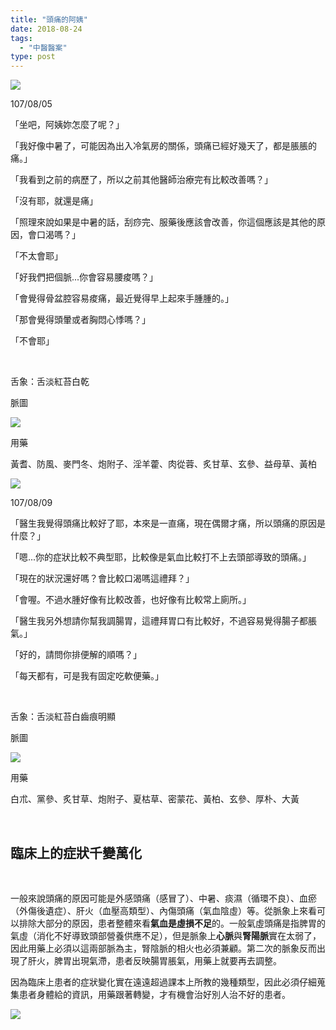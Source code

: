 ```yaml
---
title: "頭痛的阿姨"
date: 2018-08-24
tags: 
  - "中醫醫案"
type: post
---
```


![](/images/uploads/headache-300x200.jpg)

107/08/05

「坐吧，阿姨妳怎麼了呢？」

「我好像中暑了，可能因為出入冷氣房的關係，頭痛已經好幾天了，都是脹脹的痛。」

「我看到之前的病歷了，所以之前其他醫師治療完有比較改善嗎？」

「沒有耶，就還是痛」

「照理來說如果是中暑的話，刮痧完、服藥後應該會改善，你這個應該是其他的原因，會口渴嗎？」

「不太會耶」

「好我們把個脈...你會容易腰痠嗎？」

「會覺得骨盆腔容易痠痛，最近覺得早上起來手腫腫的。」

「那會覺得頭暈或者胸悶心悸嗎？」

「不會耶」

 

舌象：舌淡紅苔白乾

脈圖

![](/images/uploads/0806870805-300x212.png)

用藥

黃耆、防風、麥門冬、炮附子、淫羊藿、肉從蓉、炙甘草、玄參、益母草、黃柏

![](/images/uploads/headache2-300x200.jpg)

107/08/09

「醫生我覺得頭痛比較好了耶，本來是一直痛，現在偶爾才痛，所以頭痛的原因是什麼？」

「嗯...你的症狀比較不典型耶，比較像是氣血比較打不上去頭部導致的頭痛。」

「現在的狀況還好嗎？會比較口渴嗎這禮拜？」

「會喔。不過水腫好像有比較改善，也好像有比較常上廁所。」

「醫生我另外想請你幫我調腸胃，這禮拜胃口有比較好，不過容易覺得腸子都脹氣。」

「好的，請問你排便解的順嗎？」

「每天都有，可是我有固定吃軟便藥。」

 

舌象：舌淡紅苔白齒痕明顯

脈圖

![](/images/uploads/0806870809-300x212.png)

用藥

白朮、黨參、炙甘草、炮附子、夏枯草、密蒙花、黃柏、玄參、厚朴、大黃

 

## 臨床上的症狀千變萬化

 

一般來說頭痛的原因可能是外感頭痛（感冒了）、中暑、痰濕（循環不良）、血瘀（外傷後遺症）、肝火（血壓高類型）、內傷頭痛（氣血陰虛）等。從脈象上來看可以排除大部分的原因，患者整體來看**氣血是虛損不足**的。一般氣虛頭痛是指脾胃的氣虛（消化不好導致頭部營養供應不足），但是脈象上**心脈**與**腎陽脈**實在太弱了，因此用藥上必須以這兩部脈為主，腎陰脈的相火也必須兼顧。第二次的脈象反而出現了肝火，脾胃出現氣滯，患者反映腸胃脹氣，用藥上就要再去調整。

因為臨床上患者的症狀變化實在遠遠超過課本上所教的幾種類型，因此必須仔細蒐集患者身體給的資訊，用藥跟著轉變，才有機會治好別人治不好的患者。

![](/images/uploads/misc-jackie-chan-l-300x169.jpg)
